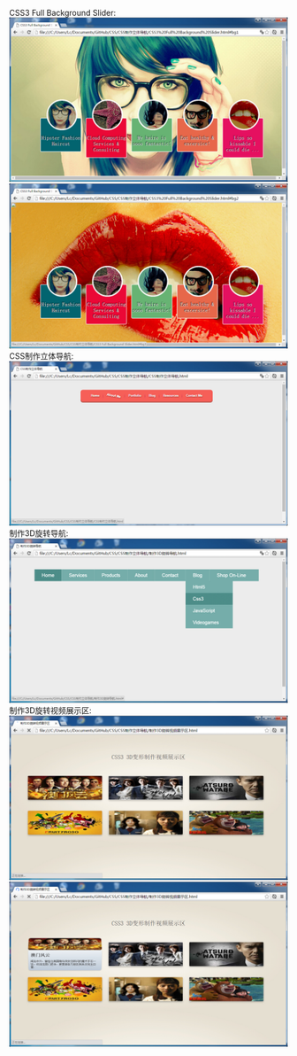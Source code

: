 CSS3 Full Background Slider:
![](https://github.com/lc-dmx/css/blob/master/CSS%E5%88%B6%E4%BD%9C%E7%AB%8B%E4%BD%93%E5%AF%BC%E8%88%AA/1.jpg)
![](https://github.com/lc-dmx/css/blob/master/CSS%E5%88%B6%E4%BD%9C%E7%AB%8B%E4%BD%93%E5%AF%BC%E8%88%AA/2.jpg)
CSS制作立体导航:
![](https://github.com/lc-dmx/css/blob/master/CSS%E5%88%B6%E4%BD%9C%E7%AB%8B%E4%BD%93%E5%AF%BC%E8%88%AA/6.jpg)
制作3D旋转导航:
![](https://github.com/lc-dmx/css/blob/master/CSS%E5%88%B6%E4%BD%9C%E7%AB%8B%E4%BD%93%E5%AF%BC%E8%88%AA/3.jpg)
制作3D旋转视频展示区:
![](https://github.com/lc-dmx/css/blob/master/CSS%E5%88%B6%E4%BD%9C%E7%AB%8B%E4%BD%93%E5%AF%BC%E8%88%AA/4.jpg)
![](https://github.com/lc-dmx/css/blob/master/CSS%E5%88%B6%E4%BD%9C%E7%AB%8B%E4%BD%93%E5%AF%BC%E8%88%AA/5.jpg)
